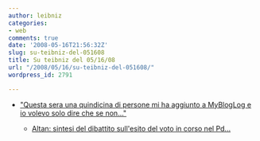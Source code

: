 ```yaml
---
author: leibniz
categories:
- web
comments: true
date: '2008-05-16T21:56:32Z'
slug: su-teibniz-del-051608
title: Su teibniz del 05/16/08
url: "/2008/05/16/su-teibniz-del-051608/"
wordpress_id: 2791

---
```

* ["Questa sera una quindicina di persone mi ha aggiunto a MyBlogLog e io volevo solo dire che se non..."](http://feeds.feedburner.com/~r/teibniz/~3/291677670/35026239)

	
  * [Altan: sintesi del dibattito sull'esito del voto in corso nel Pd...](http://feeds.feedburner.com/~r/teibniz/~3/291669882/35024963)



